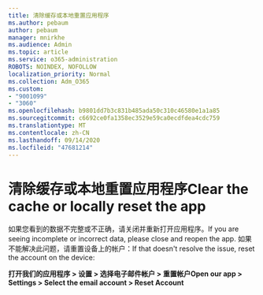 ```yaml
---
title: 清除缓存或本地重置应用程序
ms.author: pebaum
author: pebaum
manager: mnirkhe
ms.audience: Admin
ms.topic: article
ms.service: o365-administration
ROBOTS: NOINDEX, NOFOLLOW
localization_priority: Normal
ms.collection: Adm_O365
ms.custom:
- "9001099"
- "3060"
ms.openlocfilehash: b9801dd7b3c831b485ada50c310c46580e1a1a85
ms.sourcegitcommit: c6692ce0fa1358ec3529e59ca0ecdfdea4cdc759
ms.translationtype: MT
ms.contentlocale: zh-CN
ms.lasthandoff: 09/14/2020
ms.locfileid: "47681214"
---
```

# <a name="clear-the-cache-or-locally-reset-the-app"></a><span data-ttu-id="28f3c-102">清除缓存或本地重置应用程序</span><span class="sxs-lookup"><span data-stu-id="28f3c-102">Clear the cache or locally reset the app</span></span>

<span data-ttu-id="28f3c-103">如果您看到的数据不完整或不正确，请关闭并重新打开应用程序。</span><span class="sxs-lookup"><span data-stu-id="28f3c-103">If you are seeing incomplete or incorrect data, please close and reopen the app.</span></span>  <span data-ttu-id="28f3c-104">如果不能解决此问题，请重置设备上的帐户：</span><span class="sxs-lookup"><span data-stu-id="28f3c-104">If that doesn't resolve the issue, reset the account on the device:</span></span> 

<span data-ttu-id="28f3c-105">**打开我们的应用程序 > 设置 > 选择电子邮件帐户 > 重置帐户**</span><span class="sxs-lookup"><span data-stu-id="28f3c-105">**Open our app > Settings > Select the email account > Reset Account**</span></span>